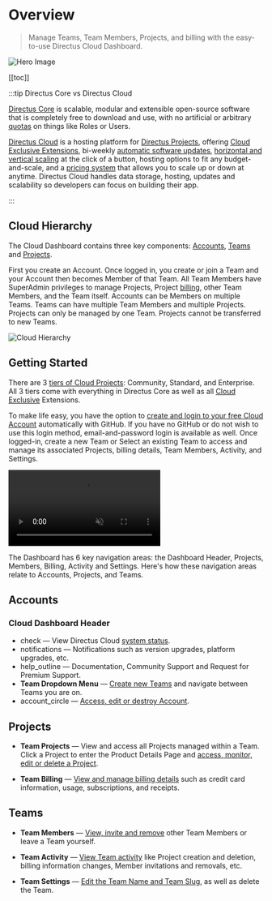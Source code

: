 # Overview

> Manage Teams, Team Members, Projects, and billing with the easy-to-use Directus Cloud Dashboard.

![Hero Image](image.webp)

[[toc]]

:::tip Directus Core vs Directus Cloud

[Directus Core](/getting-started/introduction/) is scalable, modular and extensible open-source software that is
completely free to download and use, with no artificial or arbitrary [quotas](/cloud/glossary/#quotas) on things like
Roles or Users.

[Directus Cloud](https://directus.cloud/) is a hosting platform for [Directus Projects](/cloud/glossary/#projects),
offering [Cloud Exclusive Extensions](/cloud/glossary/#cloud-exclusives), bi-weekly
[automatic software updates](/cloud/glossary/#automatic-software-updates),
[horizontal and vertical scaling](/cloud/glossary/#nodes) at the click of a button, hosting options to fit any
budget-and-scale, and a [pricing system](/cloud/glossary/#billing) that allows you to scale up or down at anytime.
Directus Cloud handles data storage, hosting, updates and scalability so developers can focus on building their app.

:::

## Cloud Hierarchy

The Cloud Dashboard contains three key components: [Accounts](/cloud/glossary/#accounts),
[Teams](/cloud/glossary/#teams) and [Projects](/cloud/glossary/#projects).

First you create an Account. Once logged in, you create or join a Team and your Account then becomes Member of that
Team. All Team Members have SuperAdmin privileges to manage Projects, Project [billing](/cloud/glossary/#billing), other
Team Members, and the Team itself. Accounts can be Members on multiple Teams. Teams can have multiple Team Members and
multiple Projects. Projects can only be managed by one Team. Projects cannot be transferred to new Teams.

![Cloud Hierarchy](image.webp)

## Getting Started

There are 3 [tiers of Cloud Projects](/cloud/glossary/#projects): Community, Standard, and Enterprise. All 3 tiers come
with everything in Directus Core as well as all [Cloud Exclusive](/cloud/glossary/#cloud-exclusives) Extensions.

To make life easy, you have the option to
[create and login to your free Cloud Account](/cloud/accounts/#create-account-and-login) automatically with GitHub. If
you have no GitHub or do not wish to use this login method, email-and-password login is available as well. Once
logged-in, create a new Team or Select an existing Team to access and manage its associated Projects, billing details,
Team Members, Activity, and Settings.

<video alt="Cloud Dashboard Overview" loop muted controls autoplay>
  <source src="https://cdn.directus.io/docs/v9/cloud/overview/overview-20220322A/cloud-dashboard-overview-20220322A.mp4" type="video/mp4">
</video>

The Dashboard has 6 key navigation areas: the Dashboard Header, Projects, Members, Billing, Activity and Settings.
Here's how these navigation areas relate to Accounts, Projects, and Teams.

## Accounts

### Cloud Dashboard Header

- <span mi icon>check</span> — View Directus Cloud [system status](/cloud/glossary/#system-status).
- <span mi icon>notifications</span> — Notifications such as version upgrades, platform upgrades, etc.
- <span mi icon>help_outline</span> — Documentation, Community Support and Request for Premium Support.
- **Team Dropdown Menu** — [Create new Teams](/cloud/teams/#create-a-team) and navigate between Teams you are on.
- <span mi icon>account_circle</span> — [Access, edit or destroy Account](/cloud/accounts).

## Projects

- **Team Projects** — View and access all Projects managed within a Team. Click a Project to enter the Product Details
  Page and [access, monitor, edit or delete a Project](/cloud/projects).

- **Team Billing** — [View and manage billing details](/cloud/teams/#manage-billing) such as credit card information,
  usage, subscriptions, and receipts.

## Teams

- **Team Members** — [View, invite and remove](/cloud/teams) other Team Members or leave a Team yourself.

- **Team Activity** — [View Team activity](/cloud/teams/#view-team-activity) like Project creation and deletion, billing
  information changes, Member invitations and removals, etc.

- **Team Settings** — [Edit the Team Name and Team Slug](/cloud/teams/#edit-team-name-and-slug), as well as delete the
  Team.
